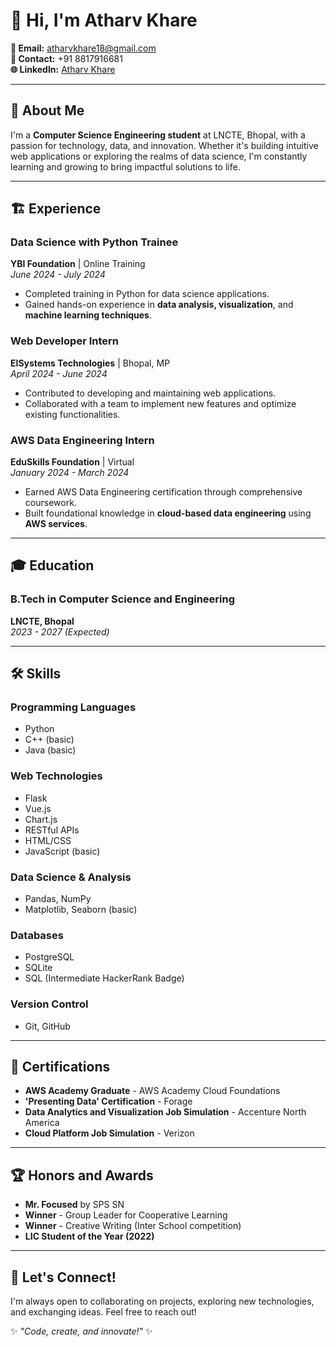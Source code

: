 # 👋 Hi, I'm Atharv Khare  

**📧 Email:** [atharvkhare18@gmail.com](mailto:atharvkhare18@gmail.com)  
**📱 Contact:** +91 8817916681  
**🌐 LinkedIn:** [Atharv Khare](https://linkedin.com/in/atharv-khare-a10456274/)  

---

## 🌟 About Me  

I'm a **Computer Science Engineering student** at LNCTE, Bhopal, with a passion for technology, data, and innovation. Whether it's building intuitive web applications or exploring the realms of data science, I'm constantly learning and growing to bring impactful solutions to life.  

---

## 🏗️ Experience  

### **Data Science with Python Trainee**  
**YBI Foundation** | Online Training  
*June 2024 - July 2024*  
- Completed training in Python for data science applications.  
- Gained hands-on experience in **data analysis, visualization**, and **machine learning techniques**.  

### **Web Developer Intern**  
**EISystems Technologies** | Bhopal, MP  
*April 2024 - June 2024*  
- Contributed to developing and maintaining web applications.  
- Collaborated with a team to implement new features and optimize existing functionalities.  

### **AWS Data Engineering Intern**  
**EduSkills Foundation** | Virtual  
*January 2024 - March 2024*  
- Earned AWS Data Engineering certification through comprehensive coursework.  
- Built foundational knowledge in **cloud-based data engineering** using **AWS services**.  

---

## 🎓 Education  

### **B.Tech in Computer Science and Engineering**  
**LNCTE, Bhopal**  
*2023 - 2027 (Expected)*  

---

## 🛠️ Skills  

### **Programming Languages**  
- Python  
- C++ (basic)  
- Java (basic)  

### **Web Technologies**  
- Flask  
- Vue.js  
- Chart.js  
- RESTful APIs  
- HTML/CSS  
- JavaScript (basic)  

### **Data Science & Analysis**  
- Pandas, NumPy  
- Matplotlib, Seaborn (basic)  

### **Databases**  
- PostgreSQL  
- SQLite  
- SQL (Intermediate HackerRank Badge)  

### **Version Control**  
- Git, GitHub  

---

## 📜 Certifications  

- **AWS Academy Graduate** - AWS Academy Cloud Foundations  
- **'Presenting Data' Certification** - Forage  
- **Data Analytics and Visualization Job Simulation** - Accenture North America  
- **Cloud Platform Job Simulation** - Verizon  

---

## 🏆 Honors and Awards  

- **Mr. Focused** by SPS SN  
- **Winner** - Group Leader for Cooperative Learning  
- **Winner** - Creative Writing (Inter School competition)  
- **LIC Student of the Year (2022)**  

---

## 🚀 Let's Connect!  
I'm always open to collaborating on projects, exploring new technologies, and exchanging ideas. Feel free to reach out!  

✨ *"Code, create, and innovate!"* ✨
